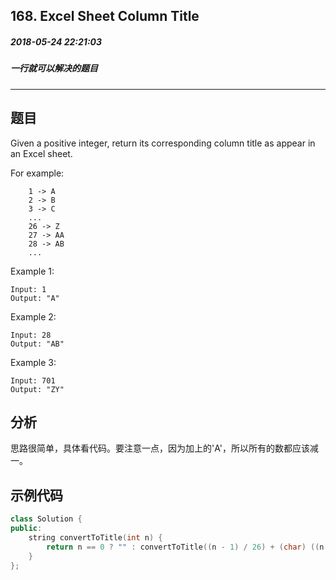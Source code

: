 ## 168. Excel Sheet Column Title
##### 2018-05-24 22:21:03
##### 一行就可以解决的题目
***
## 题目

Given a positive integer, return its corresponding column title as appear in an Excel sheet.

For example:
```
    1 -> A
    2 -> B
    3 -> C
    ...
    26 -> Z
    27 -> AA
    28 -> AB 
    ...
```
Example 1:
```
Input: 1
Output: "A"
```
Example 2:
```
Input: 28
Output: "AB"
```
Example 3:
```
Input: 701
Output: "ZY"
```
## 分析
思路很简单，具体看代码。要注意一点，因为加上的'A'，所以所有的数都应该减一。
## 示例代码
```cpp
class Solution {
public:
    string convertToTitle(int n) {
        return n == 0 ? "" : convertToTitle((n - 1) / 26) + (char) ((n - 1) % 26 + 'A');
    }
};
```

